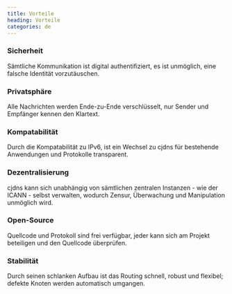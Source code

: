 ```yaml
---
title: Vorteile
heading: Vorteile
categories: de
---
```

<div class="pure-u-sm-1-2 pure-u-md-1-3 feature">
    <h3>Sicherheit</h3>
    <i class="fa fa-lock"></i>
    <p>Sämtliche Kommunikation ist digital authentifiziert, es ist unmöglich, eine falsche Identität vorzutäuschen.</p>
</div>

<div class="pure-u-sm-1-2 pure-u-md-1-3 feature">
    <h3>Privatsphäre</h3>
    <i class="fa fa-eye"></i>
    <p>Alle Nachrichten werden Ende-zu-Ende verschlüsselt, nur Sender und Empfänger kennen den Klartext.</p>
</div>

<div class="pure-u-sm-1-2 pure-u-md-1-3 feature">
    <h3>Kompatabilität</h3>
    <i class="fa fa-globe"></i>
    <p>Durch die Kompatabilität zu IPv6, ist ein Wechsel zu cjdns für bestehende Anwendungen und Protokolle transparent. </p>
</div>

<div class="pure-u-sm-1-2 pure-u-md-1-3 feature">
    <h3>Dezentralisierung</h3>
    <i class="fa fa-sitemap"></i>
    <p>cjdns kann sich unabhängig von sämtlichen zentralen Instanzen - wie der ICANN - selbst verwalten, wodurch Zensur, Überwachung und Manipulation unmöglich wird.</p>
</div>

<div class="pure-u-sm-1-2 pure-u-md-1-3 feature">
    <h3>Open-Source</h3>
    <i class="fa fa-users"></i>
    <p>Quellcode und Protokoll sind frei verfügbar, jeder kann sich am Projekt beteiligen und den Quellcode überprüfen.</p>
</div>

<div class="pure-u-sm-1-2 pure-u-md-1-3 feature">
    <h3>Stabilität</h3>
    <i class="fa fa-tachometer"></i>
    <p>Durch seinen schlanken Aufbau ist das Routing schnell, robust und flexibel; defekte Knoten werden automatisch umgangen.</p>
</div>
